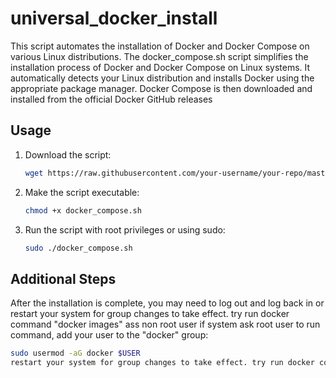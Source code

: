# universal_docker_install
This script automates the installation of Docker and Docker Compose on various Linux distributions.
The docker_compose.sh script simplifies the installation process of Docker and Docker Compose on Linux systems. It automatically detects your Linux distribution and installs Docker using the appropriate package manager. Docker Compose is then downloaded and installed from the official Docker GitHub releases

## Usage

1. Download the script:
   ```bash
   wget https://raw.githubusercontent.com/your-username/your-repo/master/install_docker_and_compose.sh

2. Make the script executable:
   ```bash
   chmod +x docker_compose.sh

3. Run the script with root privileges or using sudo:
   ```bash
   sudo ./docker_compose.sh


## Additional Steps
After the installation is complete, you may need to log out and log back in or restart your system for group changes to take effect. try run docker command "docker images" ass non root user if system ask root user  to run command, add your user to the "docker" group:
```bash
sudo usermod -aG docker $USER
restart your system for group changes to take effect. try run docker command "docker images" it should be work.




